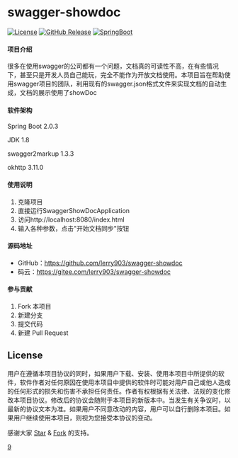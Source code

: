 
<a name="d504e9f0395391f5ee4d92e02cc45414"></a>






# swagger-showdoc

[![License](http://img.shields.io/:license-apache-blue.svg)](http://www.apache.org/licenses/LICENSE-2.0.html)
[![GitHub Release](https://img.shields.io/github/release/lerry903/swagger-showdoc.svg)](https://github.com/lerry903/swagger-showdoc/releases)
[![SpringBoot](https://img.shields.io/badge/SpringBoot-2.0.3.RELEASE-brightgreen.svg)](https://docs.spring.io/spring-boot/docs/2.0.3.RELEASE/reference/htmlsingle/)

#### 项目介绍
很多在使用swagger的公司都有一个问题，文档真的可读性不高，在有些情况下，甚至只是开发人员自己能玩，完全不能作为开放文档使用。本项目旨在帮助使用swagger项目的团队，利用现有的swagger.json格式文件来实现文档的自动生成，文档的展示使用了showDoc

#### 软件架构

Spring Boot 2.0.3

JDK 1.8

swagger2markup 1.3.3

okhttp 3.11.0


#### 使用说明

1. 克隆项目
2. 直接运行SwaggerShowDocApplication
3. 访问http://localhost:8080/index.html
4. 输入各种参数，点击"开始文档同步"按钮

#### 源码地址
  - GitHub：https://github.com/lerry903/swagger-showdoc
  - 码云：https://gitee.com/lerry903/swagger-showdoc

#### 参与贡献

1. Fork 本项目
2. 新建分支
3. 提交代码
4. 新建 Pull Request


## License

用户在遵循本项目协议的同时，如果用户下载、安装、使用本项目中所提供的软件，软件作者对任何原因在使用本项目中提供的软件时可能对用户自己或他人造成的任何形式的损失和伤害不承担任何责任。作者有权根据有关法律、法规的变化修改本项目协议。修改后的协议会随附于本项目的新版本中。当发生有关争议时，以最新的协议文本为准。如果用户不同意改动的内容，用户可以自行删除本项目。如果用户继续使用本项目，则视为您接受本协议的变动。

感谢大家 [Star](https://github.com/lerry903/swagger-showdoc/stargazers) & [Fork](https://github.com/lerry903/swagger-showdoc/network/members) 的支持。

[9](#Response«List«Tag»»)